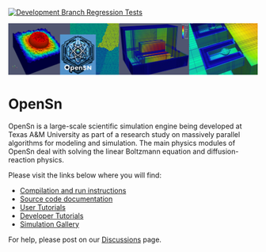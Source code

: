 [![Development Branch Regression Tests](https://github.com/Open-Sn/openSn/actions/workflows/Regression.yaml/badge.svg)](https://github.com/Open-Sn/openSn/actions/workflows/Regression.yaml)  

<p align="center">
  <img src="doc/HTMLimages/CoolPics/banner.png" width="700">
</p>

# OpenSn #

OpenSn is a large-scale scientific simulation engine being developed at 
Texas A&M University as part of a research study on massively parallel 
algorithms for modeling and simulation. The main physics modules 
of OpenSn deal with solving the linear Boltzmann equation and 
diffusion-reaction physics.

Please visit the links below where you will find:

- [Compilation and run instructions](doc/start_install.md)
- [Source code documentation](doc/start_source_code_doc.md)
- [User Tutorials](doc/start_user_tutorials.md)
- [Developer Tutorials](doc/start_developer_tutorials.md)
- [Simulation Gallery](doc/gallery.md)

For help, please post on our [Discussions](https://github.com/Open-Sn/openSn/discussions) page.
